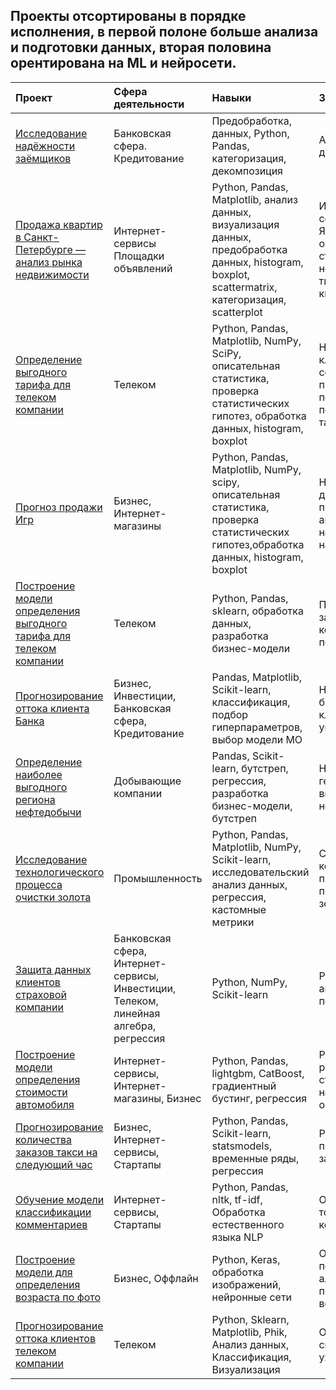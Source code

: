## Проекты отсортированы в порядке исполнения, в первой полоне больше анализа и подготовки данных, вторая половина орентирована на ML и нейросети.

| Проект | Сфера деятельности  | Навыки   | Задача | 
| :------| :-----------------  | :------------------- | :----- |
| [Исследование надёжности заёмщиков](https://github.com/Alkedr29/Projects/tree/main/2%20%D0%98%D1%81%D1%81%D0%BB%D0%B5%D0%B4%D0%BE%D0%B2%D0%B0%D0%BD%D0%B8%D0%B5%20%D0%BE%20%D0%BD%D0%B0%D0%B4%D0%B5%D0%B6%D0%BD%D0%BE%D1%81%D1%82%D0%B8%20%D0%B7%D0%B0%D0%B5%D0%BC%D1%89%D0%B8%D0%BA%D0%BE%D0%B2) | Банковская сфера. Кредитование| Предобработка, данных, Python, Pandas, категоризация, декомпозиция | Анализ банковских данных | 
| [Продажа квартир в Санкт-Петербурге — анализ рынка недвижимости](https://github.com/Alkedr29/Projects/tree/main/3%20%D0%98%D1%81%D1%81%D0%BB%D0%B5%D0%B4%D0%BE%D0%B2%D0%B0%D0%BD%D0%B8%D0%B5%20%D0%BE%20%D0%BF%D1%80%D0%BE%D0%B4%D0%B0%D0%B6%D0%B0%D1%85%20%D0%BA%D0%B2%D0%B0%D1%80%D1%82%D0%B8%D1%80) | Интернет-сервисы Площадки объявлений | Python, Pandas, Matplotlib, анализ данныx,  визуализация данных, предобработка данных, histogram, boxplot, scattermatrix,   категоризация, scatterplot | Используя данные сервиса Яндекс.Недвижимость, определить рыночную стоимость объектов недвижимости и типичные параметры квартир |
| [Определение выгодного тарифа для телеком компании](https://github.com/Alkedr29/Projects/tree/main/4%20%D0%9E%D0%BF%D1%80%D0%B5%D0%B4%D0%B5%D0%BB%D0%B5%D0%BD%D0%B8%D0%B5%20%D0%BF%D0%B5%D1%80%D1%81%D0%BF%D0%B5%D0%BA%D1%82%D0%B8%D0%B2%D0%BD%D0%BE%D0%B3%D0%BE%20%D1%82%D0%B0%D1%80%D0%B8%D1%84%D0%B0%20%D0%B4%D0%BB%D1%8F%20%D0%BA%D0%BE%D0%BC%D0%BF%D0%B0%D0%BD%D0%B8%D0%B8) | Телеком | Python, Pandas, Matplotlib, NumPy, SciPy, описательная статистика, проверка статистических гипотез, обработка данных, histogram, boxplot | На основе данных клиентов оператора сотовой связи проанализировать поведение клиентов и поиск оптимального тарифа |
| [Прогноз продажи Игр](https://github.com/Alkedr29/Projects/tree/main/5%20%D0%9F%D1%80%D0%BE%D0%B3%D0%BD%D0%BE%D0%B7%20%D0%BF%D1%80%D0%BE%D0%B4%D0%B0%D0%B6%20%D0%B8%D0%B3%D1%80) | Бизнес, Интернет-магазины | Python, Pandas, Matplotlib, NumPy, scipy, описательная статистика, проверка статистических гипотез,обработка данных, histogram, boxplot | На основе общих данных продаж проанализировать актуальное направление продаж на предстоящий год |
| [Построение модели определения выгодного тарифа для телеком компании](https://github.com/Alkedr29/Projects/tree/main/6%20%D0%A0%D0%B5%D0%BA%D0%BE%D0%BC%D0%B5%D0%BD%D0%B4%D0%B0%D1%86%D0%B8%D1%8F%20%D1%82%D0%B0%D1%80%D0%B8%D1%84%D0%BE%D0%B2) | Телеком | Python, Pandas, sklearn, обработка данных, разработка бизнес-модели | Построить модель для задачи классификации, которая выберет подходящий тариф | 
| [Прогнозирование оттока клиента Банка](https://github.com/Alkedr29/Projects/tree/main/7%20%D0%9E%D1%82%D1%82%D0%BE%D0%BA%20%D0%BA%D0%BB%D0%B8%D0%B5%D0%BD%D1%82%D0%BE%D0%B2%20%D0%91%D0%B5%D1%82%D0%B0-%D0%B1%D0%B0%D0%BD%D0%BA%D0%B0) | Бизнес, Инвестиции, Банковская сфера, Кредитование | Pandas, Matplotlib, Scikit-learn, классификация, подбор гиперпараметров, выбор модели МО | На основе данных из банка определить клиент, который может уйти |
| [Определение наиболее выгодного региона нефтедобычи](https://github.com/Alkedr29/Projects/tree/main/8%20%D0%94%D0%BE%D0%B1%D1%8B%D1%87%D0%B0%20%D0%BD%D0%B5%D1%84%D1%82%D0%B8) | Добывающие компании | Pandas, Scikit-learn, бутстреп, регрессия, разработка бизнес-модели, бутстреп | На основе данных геологи разведки выбрать район добычи нефти |
| [Исследование технологического процесса очистки золота](https://github.com/Alkedr29/Projects/tree/main/9%20%D0%9F%D0%B5%D1%80%D0%B5%D1%80%D0%B0%D0%B1%D0%BE%D1%82%D0%BA%D0%B0%20%D1%80%D1%83%D0%B4%D1%8B) | Промышленность | Python, Pandas, Matplotlib, NumPy, Scikit-learn, исследовательский анализ данных, регрессия, кастомные метрики | Спрогнозировать концентрацию золота при проведении процесса очистки золота |
| [Защита данных клиентов страховой компании](https://github.com/Alkedr29/Projects/tree/main/10%20%D0%B7%D0%B0%D1%89%D0%B8%D1%82%D0%B0%20%D0%B4%D0%B0%D0%BD%D0%BD%D1%8B%D1%85%20%D0%BA%D0%BB%D0%B8%D0%B5%D0%BD%D1%82%D0%BE%D0%B2) | Банковская сфера, Интернет-сервисы, Инвестиции, Телеком, линейная алгебра, регрессия  | Python, NumPy, Scikit-learn | Разработка модели анонимизации персональных данных |
| [Построение модели определения стоимости автомобиля](https://github.com/Alkedr29/Projects/tree/main/11%20%D0%9E%D0%BF%D1%80%D0%B5%D0%B4%D0%B5%D0%BB%D0%B5%D0%BD%D0%B8%D0%B5%20%D1%81%D1%82%D0%BE%D0%B8%D0%BC%D0%BE%D1%81%D1%82%D0%B8%20%D0%B0%D0%B2%D1%82%D0%BE%D0%BC%D0%BE%D0%B1%D0%B8%D0%BB%D0%B5%D0%B9) | Интернет-сервисы, Интернет-магазины, Бизнес | Python, Pandas, lightgbm, CatBoost, градиентный бустинг, регрессия | Разработка системы рекомендации стоимости автомобиля на основе его описания | 
| [Прогнозирование количества заказов такси на следующий час](https://github.com/Alkedr29/Projects/tree/main/12%20%D0%9F%D1%80%D0%BE%D0%B3%D0%BD%D0%BE%D0%B7%D0%B8%D1%80%D0%BE%D0%B2%D0%B0%D0%BD%D0%B8%D0%B5%20%D0%B7%D0%B0%D0%BA%D0%B0%D0%B7%D0%BE%D0%B2%20%D1%82%D0%B0%D0%BA%D1%81%D0%B8) | Бизнес, Интернет-сервисы, Стартапы | Python, Pandas, Scikit-learn, statsmodels, временные ряды, регрессия | Разработка системы предсказания объема заказа. | 
| [Обучение модели классификации комментариев](https://github.com/Alkedr29/Projects/tree/main/13%20%D1%81%D0%BE%D1%80%D1%82%D0%B8%D1%80%D0%BE%D0%B2%D0%BA%D0%B0%20%D0%BA%D0%BE%D0%BC%D0%B5%D0%BD%D1%82%D0%B0%D1%80%D0%B8%D0%B5%20%D0%BD%D0%B0%20%D0%BF%D0%BE%D0%BB%D0%BE%D0%B6%D0%B8%D1%82%D0%B5%D0%BB%D1%8C%D0%BD%D1%8B%D0%B5%20%D0%B8%20%D0%BD%D0%B5%D0%B3%D0%B0%D1%82%D0%B8%D0%B2%D0%BD%D1%8B%D0%B5) | Интернет-сервисы, Стартапы | Python, Pandas, nltk, tf-idf, Обработка естественного языка NLP  | Определение токсичности комментарии. |
| [Построение модели для определения возраста по фото](https://github.com/Alkedr29/Projects/tree/main/14%20%D0%9E%D0%BF%D1%80%D0%B5%D0%B4%D0%B5%D0%BB%D0%B5%D0%BD%D0%B8%D0%B5%20%D0%B2%D0%BE%D0%B7%D1%80%D0%B0%D1%81%D1%82%D0%B0%20%D0%BF%D0%BE%20%D1%84%D0%BE%D1%82%D0%BE) | Бизнес, Оффлайн | Python, Keras, обработка изображений, нейронные сети | Определение возраста покупаля для продажи алкоголя и предложения товаров возрастных категорий |
| [Прогнозирование оттока клиентов телеком компании](https://github.com/Alkedr29/Projects/tree/main/15%20Telecom) | Телеком | Python, Sklearn, Matplotlib, Phik, Анализ данных, Классификация, Визуализация | Определение склонности клиента к уходу из компании |


